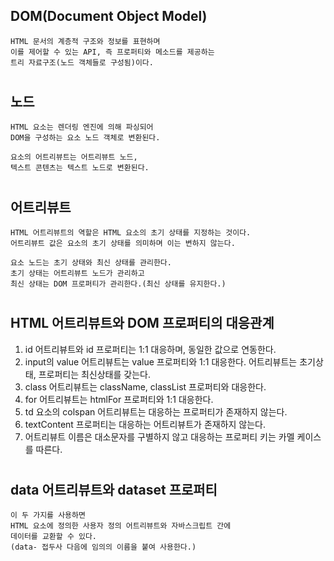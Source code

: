 ## DOM(Document Object Model)

    HTML 문서의 계층적 구조와 정보를 표현하며
    이를 제어할 수 있는 API, 즉 프로퍼티와 메소드를 제공하는
    트리 자료구조(노드 객체들로 구성됨)이다.

#

## 노드

    HTML 요소는 렌더링 엔진에 의해 파싱되어
    DOM을 구성하는 요소 노드 객체로 변환된다.

    요소의 어트리뷰트는 어트리뷰트 노드,
    텍스트 콘텐츠는 텍스트 노드로 변환된다.

#

## 어트리뷰트

    HTML 어트리뷰트의 역할은 HTML 요소의 초기 상태를 지정하는 것이다.
    어트리뷰트 값은 요소의 초기 상태를 의미하며 이는 변하지 않는다.

    요소 노드는 초기 상태와 최신 상태를 관리한다.
    초기 상태는 어트리뷰트 노드가 관리하고
    최신 상태는 DOM 프로퍼티가 관리한다.(최신 상태를 유지한다.)

#

## HTML 어트리뷰트와 DOM 프로퍼티의 대응관계

1. id 어트리뷰트와 id 프로퍼티는 1:1 대응하며, 동일한 값으로 연동한다.
2. input의 value 어트리뷰트는 value 프로퍼티와 1:1 대응한다. 어트리뷰트는 초기상태, 프로퍼티는 최신상태를 갖는다.
3. class 어트리뷰트는 className, classList 프로퍼티와 대응한다.
4. for 어트리뷰트는 htmlFor 프로퍼티와 1:1 대응한다.
5. td 요소의 colspan 어트리뷰트는 대응하는 프로퍼티가 존재하지 않는다.
6. textContent 프로퍼티는 대응하는 어트리뷰트가 존재하지 않는다.
7. 어트리뷰트 이름은 대소문자를 구별하지 않고 대응하는 프로퍼티 키는 카멜 케이스를 따른다.

#

## data 어트리뷰트와 dataset 프로퍼티

    이 두 가지를 사용하면
    HTML 요소에 정의한 사용자 정의 어트리뷰트와 자바스크립트 간에
    데이터를 교환할 수 있다.
    (data- 접두사 다음에 임의의 이름을 붙여 사용한다.)
